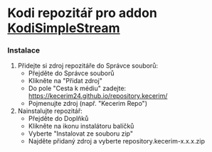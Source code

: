 # Kodi repozitář pro addon [KodiSimpleStream](https://github.com/Kecerim24/plugin.video.kodisimplestream)

### Instalace
1. Přidejte si zdroj repozitáře do Správce souborů:
   - Přejděte do Správce souborů
   - Klikněte na "Přidat zdroj"
   - Do pole "Cesta k médiu" zadejte: https://kecerim24.github.io/repository.kecerim/
   - Pojmenujte zdroj (např. "Kecerim Repo")
2. Nainstalujte repozitář:
   - Přejděte do Doplňků
   - Klikněte na ikonu instalátoru balíčků
   - Vyberte "Instalovat ze souboru zip"
   - Najděte přidaný zdroj a vyberte repository.kecerim-x.x.x.zip